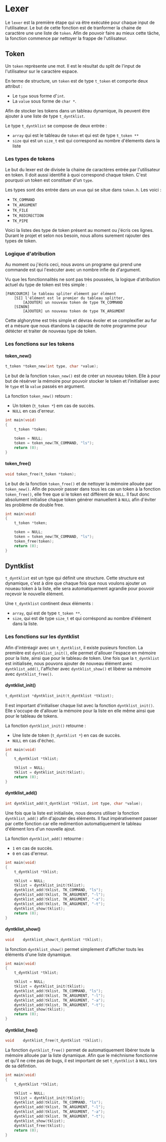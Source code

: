 # Lexer

Le `lexer` est la première étape qui va être exécutée pour chaque input de l'utilisateur. Le but de cette fonction est de tranformer la chaine de caractère une une liste de `token`. Afin de pouvoir faire au mieux cette tâche, la fonction commence par nettoyer la frappe de l'utilisateur.

## Token

Un `token` reprèsente une mot. Il est le résultat du split de l'input de l'utilisateur sur le caractère espace.

En terme de structure, un `token` est de type `t_token` et comporte deux attribut :

- Le `type` sous forme d'`int`.
- La `value` sous forme de `char *`.

Afin de stocker les tokens dans un tableau dynamique, ils peuvent être ajouter à une liste de type `t_dyntklist`.

Le type `t_dyntklist` se compose de deux entrée :

- `array` qui est le tableau de `token` et qui est de type `t_token **`
- `size` qui est un `size_t` est qui correspond au nombre d'élements dans la liste

### Les types de tokens

Le but du lexer est de divisée la chaine de caractères entrée par l'utilisateur en token. Il doit aussi identifié à quoi correspond chaque token. C'est pourquoi un token est constituer d'un `type`.

Les types sont des entrée dans un `enum` qui se situe dans `token.h`. Les voici :

- `TK_COMMAND`
- `TK_ARGUMENT`
- `TK_FILE`
- `TK_REDIRECTION`
- `TK_PIPE`

Voici la listes des type de token présent au moment ou j'écris ces lignes. Durant le projet et selon nos besoin, nous allons surement rajouter des types de token.

### Logique d'atribution

Au moment ou j'écris ceci, nous avons un programe qui prend une commande est qui l'exécuter avec un nombre infie de d'argument.

Vu que les fonctionnalités ne sont pas très poussées, la logique d'atribution actuel du type de token est très simple :

```text
[PARCOURIR] le tableau spliter élément par élément
	[SI] l'élément est le premier du tableau splitter,
		[AJOUTER] un nouveau token de type TK_COMMAND
	[SINON]
		[AJOUTER] un nouveau token de type TK_ARGUMENT
```

Cette alghorytme est très simple et dévras évoler et se complexifier au fur et a mésure que nous étandons la capacité de notre programme pour détécter et traiter de nouveau type de token.

### Les fonctions sur les tokens

#### token_new()

```c
t_token *token_new(int type, char *value);
```

Le but de la fonction `token_new()` est de créer un nouveau token. Elle à pour but de résérver la mémoire pour pouvoir stocker le token et l'initialiser avec le `type` et la `value` passés en argument.

La fonction `token_new()` retourn :

- Un token (`t_token *`) em cas de succès.
- `NULL` en cas d'erreur.

```c
int	main(void)
{
	t_token	*token;

	token = NULL;
	token = token_new(TK_COMMAND, "ls");
	return (0);
}
```

#### token_free()

```c
void token_free(t_token *token);
```

Le but de la fonction `token_free()` et de nettoyer la mémoire allouée par `token_new()`. Afin de pouvoir passer dans tous les cas un token à la fonction `token_free()`, elle free que si le token est différent de `NULL`. Il faut donc absolument initialise chaque token générer manuellent à `NULL` afin d'éviter les problème de double free.


```c
int	main(void)
{
	t_token	*token;

	token = NULL;
	token = token_new(TK_COMMAND, "ls");
	token_free(token);
	return (0);
}
```

## Dyntklist

`t_dyntklist` est un type qui définit une structure. Cette structure est dynamique, c'est à dire que chaque fois que nous voulons ajouter un noueau token à la liste, elle sera automatiquement agrandie pour pouvoir reçevoir le nouvelle élément.

Une `t_dyntklist` continent deux éléments :

- `array`, qui est de type `t_token **`.
- `size`, qui est de type `size_t` et qui corréspond au nombre d'élément dans la liste.

### Les fonctions sur les dyntklist

Afin d'intéréagir avec un `t_dyntklist`, il existe pusieurs fonction. La première est `dyntklist_init()`, elle permet d'allouer l'espace en mémoire pour la liste, ainsi que pour le tableau de token. Une fois que la `t_dyntklist` est initialisée, nous pouvons ajouter de nouveau élément avec `dyntklist_add()`, l'afficher avec `dyntklist_show()` et libérer sa mémoire avec `dyntklist_free()`.

#### dyntklist_init()

```c
t_dyntklist	*dyntklist_init(t_dyntklist *tklist);
```

Il est important d'initialiser chaque list avec la fonction `dyntklist_init()`. Elle s'occupe de d'allouer la mémoire pour la liste en elle même ainsi que pour le tableau de tokens.

La fonction `dyntklist_init()` retourne :

- Une liste de token (`t_dyntklist *`) en cas de succès.
- `NULL` en cas d'échec.

```c
int	main(void)
{
	t_dyntklist	*tklist;

	tklist = NULL;
	tklist = dyntklist_init(tklist);
	return (0);
}
```


#### dyntklist_add()

```c
int	dyntklist_add(t_dyntklist *tklist, int type, char *value);
```

Une fois que la liste est initialisée, nous devons utiliser la fonction `dyntklist_add()` afin d'ajouter des éléments. Il faut impérativement passer par cette fonction car elle redimention automatiquement le tableau d'élément lors d'un nouvelle ajout.

La fonction `dyntklist_add()` retourne :

- `1` en cas de succès.
- `0` en cas d'erreur.

```c
int	main(void)
{
	t_dyntklist	*tklist;

	tklist = NULL;
	tklist = dyntklist_init(tklist);
	dyntklist_add(tklist, TK_COMMAND, "ls");
	dyntklist_add(tklist, TK_ARGUMENT, "-l");
	dyntklist_add(tklist, TK_ARGUMENT, "-a");
	dyntklist_add(tklist, TK_ARGUMENT, "-t");
	dyntklist_show(tklist);
	return (0);
}
```

#### dyntklist_show()

```c
void	dyntklist_show(t_dyntklist *tklist);
```

la fonction `dyntklist_show()` permet simplement d'afficher touts les éléments d'une liste dynamique.

```c
int	main(void)
{
	t_dyntklist	*tklist;

	tklist = NULL;
	tklist = dyntklist_init(tklist);
	dyntklist_add(tklist, TK_COMMAND, "ls");
	dyntklist_add(tklist, TK_ARGUMENT, "-l");
	dyntklist_add(tklist, TK_ARGUMENT, "-a");
	dyntklist_add(tklist, TK_ARGUMENT, "-t");
	dyntklist_show(tklist);
	return (0);
}
```

#### dyntklist_free()

```c
void	dyntklist_free(t_dyntklist *tklist);
```

La fonction `dyntklist_free()` permet de automatiquement libérer toute la mémoire allouée par la liste dynamique.
Afin que le méchnisme fonctionne et qu'il ne crée pas de bugs, il est important de set `t_dyntklist` à `NULL` lors de sa défintion.

```c
int	main(void)
{
	t_dyntklist	*tklist;

	tklist = NULL;
	tklist = dyntklist_init(tklist);
	dyntklist_add(tklist, TK_COMMAND, "ls");
	dyntklist_add(tklist, TK_ARGUMENT, "-l");
	dyntklist_add(tklist, TK_ARGUMENT, "-a");
	dyntklist_add(tklist, TK_ARGUMENT, "-t");
	dyntklist_show(tklist);
	dyntklist_free(tklist);
	return (0);
}
```
